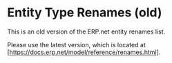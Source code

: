 ﻿# Entity Type Renames (old)

This is an old version of the ERP.net entity renames list.

Please use the latest version, which is located at [https://docs.erp.net/model/reference/renames.html].
